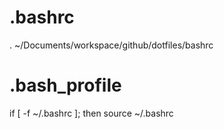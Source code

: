# .bashrc
. ~/Documents/workspace/github/dotfiles/bashrc

# .bash_profile
if [ -f ~/.bashrc ];
then
    source ~/.bashrc
